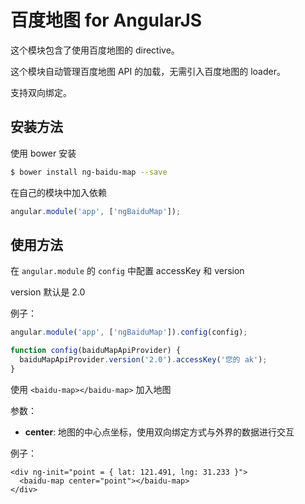 百度地图 for AngularJS
==========================

这个模块包含了使用百度地图的 directive。

这个模块自动管理百度地图 API 的加载，无需引入百度地图的 loader。

支持双向绑定。

安装方法
------------------------

使用 bower 安装

```bash
$ bower install ng-baidu-map --save
```

在自己的模块中加入依赖

```javascript
angular.module('app', ['ngBaiduMap']);
```

使用方法
-------------------------

在 `angular.module` 的 `config` 中配置 accessKey 和 version

version 默认是 2.0

例子：
```javascript
angular.module('app', ['ngBaiduMap']).config(config);

function config(baiduMapApiProvider) {
  baiduMapApiProvider.version('2.0').accessKey('您的 ak');
}
```

使用 `<baidu-map></baidu-map>` 加入地图

参数：

* __center__: 地图的中心点坐标，使用双向绑定方式与外界的数据进行交互

例子：

```
<div ng-init="point = { lat: 121.491, lng: 31.233 }">
  <baidu-map center="point"></baidu-map>
</div>
```
